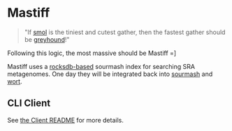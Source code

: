 # Mastiff

> "If [smol](https://github.com/luizirber/phd/tree/master/experiments/smol_gather)
> is the tiniest and cutest gather, then the fastest gather should be
> [greyhound](https://github.com/luizirber/2020-11-02-greyhound)!"

Following this logic, the most massive should be Mastiff =]

Mastiff uses a [rocksdb-based](https://github.com/luizirber/2022-06-26-rocksdb-eval)
sourmash index for searching SRA metagenomes.
One day they will be integrated back into 
[sourmash](https://github.com/sourmash-bio/sourmash/)
and [wort](https://github.com/sourmash-bio/wort/).

## CLI Client

See [the Client README](./crates/client/README.md) for more details.
